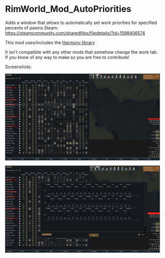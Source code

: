 # RimWorld_Mod_AutoPriorities
Adds a window that allows to automatically set work priorities for specified percents of pawns
Steam: https://steamcommunity.com/sharedfiles/filedetails/?id=1598406574

This mod uses/includes the [Harmony library](https://github.com/pardeike/Harmony)

It isn't compatible with any other mods that somehow change the work tab. If you know of any way to make so you are free to contribute!

Screenshots:

![](/ImagesForGithub/new%20button.png)

![](/ImagesForGithub/new%20window.png)
